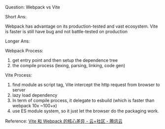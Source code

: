 Question:
Webpack vs Vite

Short Ans:

Webpack has advantage on its production-tested and vast ecosystem.
Vite is faster is still have bug and not battle-tested on production

Longer Ans:

Webpack Process:

1. get entry point and then setup the dependence tree
2. the compile process (lexing, parsing, linking, code gen)

Vite Process:

1. find module as script tag, Vite intercept the http request from browser to server
2. lazy load dependency
3. In term of compile process, it delegate to esbuild (which is faster than webpack 10x ~100+x)
4. use ES module system, so it just let the browser do the packaging work.

Reference:
[Vite 和 Webpack 的核心差异 - 云+社区 - 腾讯云](https://cloud.tencent.com/developer/article/1801741)
